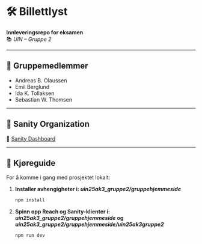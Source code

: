 # 🛠️ Billettlyst
**Innleveringsrepo for eksamen**  
📚 *UIN – Gruppe 2*

---

## 👥 Gruppemedlemmer  
- Andreas B. Olaussen  
- Emil Berglund  
- Ida K. Tollaksen  
- Sebastian W. Thomsen  

---

## 🧠 Sanity Organization  
🔗 [Sanity Dashboard](https://www.sanity.io/organizations/oa4H42Px9/project/zfrfh6h7?orgId=oa4H42Px9)

---

## 🚀 Kjøreguide

For å komme i gang med prosjektet lokalt:

1. **Installer avhengigheter i: _uin25ak3_gruppe2/gruppehjemmeside_**
   ```bash
   npm install

2. **Spinn opp Reach og Sanity-klienter i: _uin25ak3_gruppe2/gruppehjemmeside_ og _uin25ak3_gruppe2/gruppehjemmeside/uin25ak3gruppe2_**
   ```bash
   npm run dev
